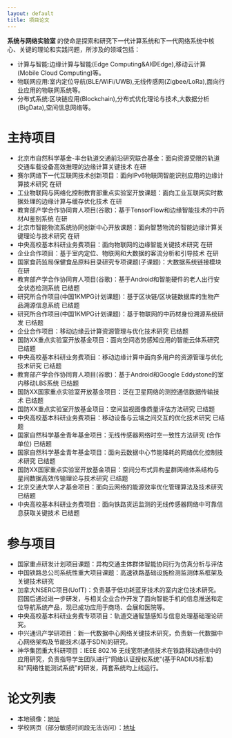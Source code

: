 ```yaml
---
layout: default
title: 项目论文
---
```


**系统与网络实验室** 的使命是探索和研究下一代计算系统和下一代网络系统中核心、关键的理论和实践问题，所涉及的领域包括：

- 计算与智能:边缘计算与智能(Edge Computing&AI@Edge),移动云计算(Mobile Cloud Computing)等。
- 物联网应用:室内定位导航(BLE/WiFi/UWB),无线传感网(Zigbee/LoRa),面向行业应用的物联网系统等。
- 分布式系统:区块链应用(Blockchain),分布式优化理论与技术,大数据分析(BigData),空间信息网络等。

主持项目
=====================

- 北京市自然科学基金-丰台轨道交通前沿研究联合基金：面向资源受限的轨道交通车载设备高效推理的边缘计算关键技术 在研
- 赛尔网络下一代互联网技术创新项目：面向IPv6物联网智能识别应用的边缘计算技术研究 在研
- 工业物联网与网络化控制教育部重点实验室开放课题：面向工业互联网实时数据处理的边缘计算与缓存优化技术 在研
- 教育部产学合作协同育人项目(谷歌)：基于TensorFlow和边缘智能技术的中药材AI鉴别系统 在研
- 北京市智能物流系统协同创新中心开放课题：面向智慧物流的智能边缘计算关键理论与技术研究 在研
- 中央高校基本科研业务费项目：面向物联网的边缘智能关键技术研究 在研
- 企业合作项目：基于室内定位、物联网和大数据的客流分析和引导技术 在研
- 国家食药监局保健食品原料目录研究专项课题(子课题)：大数据系统链接模块 在研
- 教育部产学合作协同育人项目(谷歌)：基于Android和智能硬件的老人出行安全状态检测系统 已结题
- 研究所合作项目(中国1KMPG计划课题)：基于区块链/区块链数据库的生物产品溯源信息系统 已结题
- 研究所合作项目(中国1KMPG计划课题)：基于物联网的中药材身份溯源系统研发 已结题
- 企业合作项目：移动边缘云计算资源管理与优化技术研究 已结题
- 国防XX重点实验室开放基金项目：面向空间态势感知应用的智能云体系研究 已结题
- 中央高校基本科研业务费项目：移动边缘计算中面向多用户的资源管理与优化技术研究 已结题
- 教育部产学合作协同育人项目(谷歌)：基于Android和Google Eddystone的室内移动LBS系统 已结题
- 国防XX国家重点实验室开放基金项目：泛在卫星网络的测控通信数据传输技术 已结题
- 国防XX重点实验室开放基金项目：空间监视图像质量评估方法研究 已结题
- 中央高校基本科研业务费项目：移动设备与云端之间交互的优化技术研究 已结题
- 国家自然科学基金青年基金项目：无线传感器网络时空一致性方法研究 (合作单位) 已结题
- 国家自然科学基金青年基金项目：面向云数据中心节能降耗的网络优化控制技术研究 已结题
- 国防XX国家重点实验室开放基金项目：空间分布式异构星群网络体系结构与星间数据高效传输理论与技术研究 已结题
- 北京交通大学人才基金项目：面向云网络的能源效率优化管理算法及技术研究 已结题
- 中央高校基本科研业务费项目：面向铁路货运监测的无线传感器网络中可靠信息获取关键技术 已结题

参与项目
=====================

- 国家重点研发计划项目课题：异构交通主体群体智能协同行为仿真分析与评估
- 中国铁路总公司系统性重大项目课题：高速铁路基础设施检测监测体系框架及关键技术研究
- 加拿大NSERC项目(UofT)：负责基于低功耗蓝牙技术的室内定位技术研究。回国后通过进一步研发，与相关企业合作开发了面向智能手机的信息推送和定位导航系统产品，现已成功应用于商场、会展和医院等。
- 中央高校基本科研业务费专项项目：轨道交通智慧感知与信息处理基础理论研究。
- 中兴通讯产学研项目：新一代数据中心网络关键技术研究，负责新一代数据中心网络架构及节能技术(基于SDN)的研究。
- 神华集团重大科研项目：IEEE 802.16 无线宽带通信技术在铁路移动通信中的应用研究，负责指导学生团队进行"网络认证授权系统"(基于RADIUS标准)和"网络性能测试系统"的研发，两套系统均上线运行。

论文列表
=====================

- 本地镜像：[地址](https://fangvv.gitee.io/homepage/publication.html)
- 学校网页（部分敏感时间段无法访问）：[地址](http://faculty.bjtu.edu.cn/8530)

